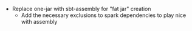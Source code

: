 - Replace one-jar with sbt-assembly for "fat jar" creation
  - Add the necessary exclusions to spark dependencies to play nice with assembly
